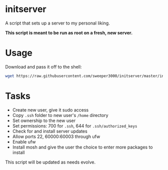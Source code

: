 # initserver
A script that sets up a server to my personal liking.

**This script is meant to be run as root on a fresh, new server.**

# Usage
Download and pass it off to the shell:

```bash
wget https://raw.githubusercontent.com/sweeper3000/initserver/master/initserver.sh && chmod +x initserver.sh && ./initserver.sh
```

# Tasks
- Create new user, give it sudo access
- Copy ```.ssh``` folder to new user's ```/home``` directory
- Set ownership to the new user
- Set permissions: 700 for ```.ssh```, 644 for ```.ssh/authorized_keys```
- Check for and install server updates
- Allow ports 22, 60000:60003 through ufw
- Enable ufw
- Install mosh and give the user the choice to enter more packages to install

This script will be updated as needs evolve.
